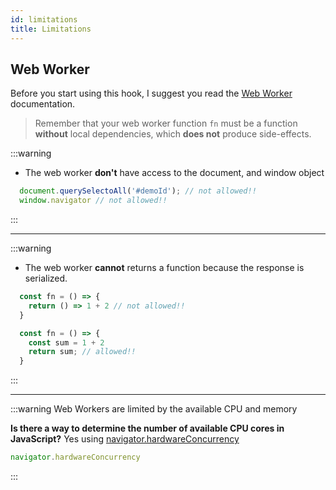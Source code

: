 ```yaml
---
id: limitations
title: Limitations
---
```


## Web Worker

Before you start using this hook, I suggest you read the [Web Worker](https://developer.mozilla.org/en-US/docs/Web/API/Web_Workers_API/Using_web_workers) documentation.

> Remember that your web worker function `fn` must be a function **without** local dependencies, which **does not** produce side-effects.

:::warning

- The web worker **don't** have access to the document, and window object

```javascript
  document.querySelectoAll('#demoId'); // not allowed!!
  window.navigator // not allowed!!
```

:::

---

:::warning

- The web worker **cannot** returns a function because the response is serialized.

```javascript
  const fn = () => {
    return () => 1 + 2 // not allowed!!
  }

  const fn = () => {
    const sum = 1 + 2
    return sum; // allowed!!
  }
```

:::

---

:::warning
Web Workers are limited by the available CPU and memory

**Is there a way to determine the number of available CPU cores in JavaScript?**
Yes using [navigator.hardwareConcurrency](https://html.spec.whatwg.org/multipage/workers.html#navigator.hardwareconcurrency)

```javascript
navigator.hardwareConcurrency
```

:::
